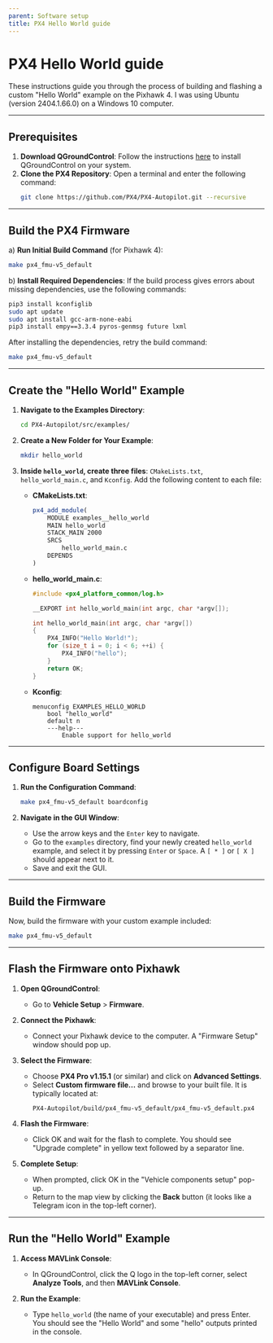 ```yaml
---
parent: Software setup
title: PX4 Hello World guide
---
```


# PX4 Hello World guide

These instructions guide you through the process of building and flashing a custom "Hello World" example on the Pixhawk 4. I was using Ubuntu (version 2404.1.66.0) on a Windows 10 computer.

---

## Prerequisites
1. **Download QGroundControl**: Follow the instructions [here](https://docs.qgroundcontrol.com/master/en/qgc-user-guide/getting_started/download_and_install.html) to install QGroundControl on your system.
2. **Clone the PX4 Repository**: Open a terminal and enter the following command:
   ```bash
   git clone https://github.com/PX4/PX4-Autopilot.git --recursive
   ```

---

## Build the PX4 Firmware
   a) **Run Initial Build Command** (for Pixhawk 4):
   ```bash
   make px4_fmu-v5_default
   ```

   b) **Install Required Dependencies**: If the build process gives errors about missing dependencies, use the following commands:
   ```bash
   pip3 install kconfiglib
   sudo apt update
   sudo apt install gcc-arm-none-eabi
   pip3 install empy==3.3.4 pyros-genmsg future lxml
   ```
   After installing the dependencies, retry the build command:
   ```bash
   make px4_fmu-v5_default
   ```

---

## Create the "Hello World" Example
1. **Navigate to the Examples Directory**:
   ```bash
   cd PX4-Autopilot/src/examples/
   ```
   
2. **Create a New Folder for Your Example**:
   ```bash
   mkdir hello_world
   ```
   
3. **Inside `hello_world`, create three files**: `CMakeLists.txt`, `hello_world_main.c`, and `Kconfig`. Add the following content to each file:

   - **CMakeLists.txt**:
     ```cmake
     px4_add_module(
         MODULE examples__hello_world
         MAIN hello_world
         STACK_MAIN 2000
         SRCS
             hello_world_main.c
         DEPENDS
     )
     ```

   - **hello_world_main.c**:
     ```c
     #include <px4_platform_common/log.h>

     __EXPORT int hello_world_main(int argc, char *argv[]);

     int hello_world_main(int argc, char *argv[])
     {
         PX4_INFO("Hello World!");
         for (size_t i = 0; i < 6; ++i) {
             PX4_INFO("hello");
         }
         return OK;
     }
     ```

   - **Kconfig**:
     ```plaintext
     menuconfig EXAMPLES_HELLO_WORLD
         bool "hello_world"
         default n
         ---help---
             Enable support for hello_world
     ```

---

## Configure Board Settings
1. **Run the Configuration Command**:
   ```bash
   make px4_fmu-v5_default boardconfig
   ```
   
2. **Navigate in the GUI Window**:
   - Use the arrow keys and the `Enter` key to navigate.
   - Go to the `examples` directory, find your newly created `hello_world` example, and select it by pressing `Enter` or `Space`. A `[ * ]` or `[ X ]` should appear next to it.
   - Save and exit the GUI.

---

## Build the Firmware
Now, build the firmware with your custom example included:
```bash
make px4_fmu-v5_default
```

---

## Flash the Firmware onto Pixhawk
1. **Open QGroundControl**:
   - Go to **Vehicle Setup** > **Firmware**.

2. **Connect the Pixhawk**:
   - Connect your Pixhawk device to the computer. A "Firmware Setup" window should pop up.

3. **Select the Firmware**:
   - Choose **PX4 Pro v1.15.1** (or similar) and click on **Advanced Settings**.
   - Select **Custom firmware file...** and browse to your built file. It is typically located at:
     ```
     PX4-Autopilot/build/px4_fmu-v5_default/px4_fmu-v5_default.px4
     ```
   
4. **Flash the Firmware**:
   - Click OK and wait for the flash to complete. You should see "Upgrade complete" in yellow text followed by a separator line.
   
5. **Complete Setup**:
   - When prompted, click OK in the "Vehicle components setup" pop-up.
   - Return to the map view by clicking the **Back** button (it looks like a Telegram icon in the top-left corner).
   
---

## Run the "Hello World" Example
1. **Access MAVLink Console**:
   - In QGroundControl, click the Q logo in the top-left corner, select **Analyze Tools**, and then **MAVLink Console**.

2. **Run the Example**:
   - Type `hello_world` (the name of your executable) and press Enter. You should see the "Hello World" and some "hello" outputs printed in the console.
